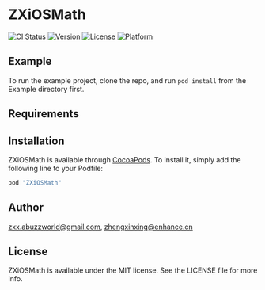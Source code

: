 # ZXiOSMath

[![CI Status](http://img.shields.io/travis/zxx.abuzzworld@gmail.com/ZXiOSMath.svg?style=flat)](https://travis-ci.org/zxx.abuzzworld@gmail.com/ZXiOSMath)
[![Version](https://img.shields.io/cocoapods/v/ZXiOSMath.svg?style=flat)](http://cocoapods.org/pods/ZXiOSMath)
[![License](https://img.shields.io/cocoapods/l/ZXiOSMath.svg?style=flat)](http://cocoapods.org/pods/ZXiOSMath)
[![Platform](https://img.shields.io/cocoapods/p/ZXiOSMath.svg?style=flat)](http://cocoapods.org/pods/ZXiOSMath)

## Example

To run the example project, clone the repo, and run `pod install` from the Example directory first.

## Requirements

## Installation

ZXiOSMath is available through [CocoaPods](http://cocoapods.org). To install
it, simply add the following line to your Podfile:

```ruby
pod "ZXiOSMath"
```

## Author

zxx.abuzzworld@gmail.com, zhengxinxing@enhance.cn

## License

ZXiOSMath is available under the MIT license. See the LICENSE file for more info.
